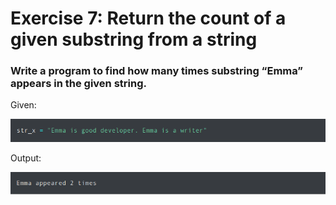 # Exercise 7: Return the count of a given substring from a string #
###  Write a program to find how many times substring “Emma” appears in the given string. ###


Given:

![exercise7](https://github.com/nmikelis/python_exercises/blob/main/docs/images/exercise7.png?raw=true)


Output:

![exercise7output](https://github.com/nmikelis/python_exercises/blob/main/docs/images/exercise7output.png?raw=true)




